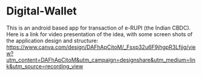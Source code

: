 # Digital-Wallet
This is an android based app for transaction of e-RUPI (the Indian CBDC).
Here is a link for video presentation of the idea, with some screen shots of the application design and structure:
https://www.canva.com/design/DAFhApCitoM/_Fsxp32u6F9jhgpR3Lfjjg/view?utm_content=DAFhApCitoM&utm_campaign=designshare&utm_medium=link&utm_source=recording_view
